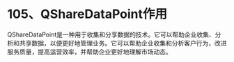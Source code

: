 # 105、QShareDataPoint作用

QShareDataPoint是一种用于收集和分享数据的技术。它可以帮助企业收集、分析和共享数据，以便更好地管理业务。它可以帮助企业收集和分析客户行为，改进服务质量，提高运营效率，并帮助企业更好地理解市场动态。
